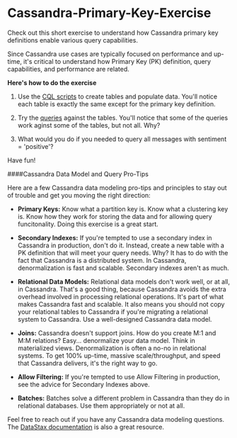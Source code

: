 # Cassandra-Primary-Key-Exercise
Check out this short exercise to understand how Cassandra  primary key definitions enable various query capabilities.

Since Cassandra use cases are typically focused on performance and up-time, it's critical to understand how Primary Key (PK) definition, query capabilities, and performance are related.

**Here's how to do the exercise**

1) Use the [CQL scripts](https://github.com/RichReffner/Cassandra-Primary-Key-Exercise/blob/rich-mods-1/Cassandra-Primary-Key-Tables-Data.cql) to create tables and populate data. You'll notice each table is exactly the same except for the primary key definition.

2) Try the [queries](https://github.com/RichReffner/Cassandra-Primary-Key-Exercise/blob/master/Cassandra-Primary-Key-Queries.cql) against the tables. You'll notice that some of the queries work aginst some of the tables, but not all. Why?

3) What would you do if you needed to query all messages with sentiment = 'positive'?

Have fun!

####Cassandra Data Model and Query Pro-Tips

Here are a few Cassandra data modeling pro-tips and principles to stay out of trouble and get you moving the right direction:
- **Primary Keys:** Know what a partition key is. Know what a clustering key is. Know how they work for storing the data and for allowing query funcitonality. Doing this exercise is a great start.

- **Secondary Indexes:** If you're tempted to use a secondary index in Cassandra in production, don't do it. Instead, create a new table with a PK definition that will meet your query needs. Why? It has to do with the fact that Cassandra is a distributed system. In Cassandra, denormalization is fast and scalable. Secondary indexes aren't as much.

- **Relational Data Models:** Relational data models don't work well, or at all, in Cassandra. That's a good thing, because Cassandra avoids the extra overhead involved in processing relational operations. It's part of what makes Cassandra fast and scalable. It also means you should not copy your relational tables to Cassandra if you're migrating a relational system to Cassandra. Use a well-designed Cassandra data model.

- **Joins:** Cassandra doesn't support joins. How do you create M:1 and M:M relations? Easy... denormalize your data model. Think in materialized views. Denormalization is often a no-no in relational systems. To get 100% up-time, massive scale/throughput, and speed that Cassandra delivers, it's the right way to go.

- **Allow Filtering:** If you're tempted to use Allow Filtering in production, see the advice for Secondary Indexes above.

- **Batches:** Batches solve a different problem in Cassandra than they do in relational databases. Use them appropriately or not at all.

Feel free to reach out if you have any Cassandra data modeling questions. The [DataStax documentation](http://docs.datastax.com/) is also a great resource.
